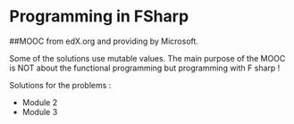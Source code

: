 # Programming in FSharp
##MOOC from edX.org and providing by Microsoft.

Some of the solutions use mutable values. The main purpose of the MOOC is NOT about the functional programming but programming with F sharp !

Solutions for the problems :
- Module 2
- Module 3
